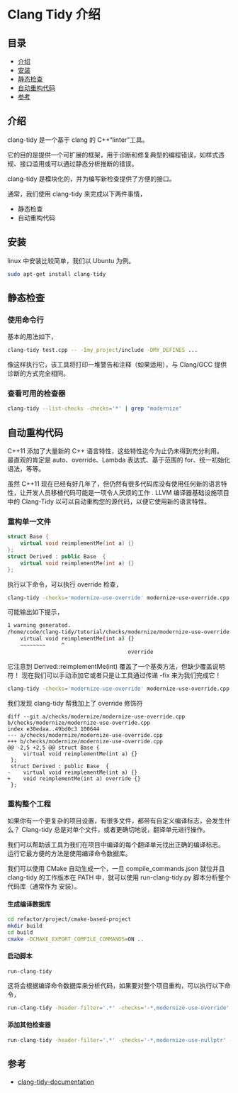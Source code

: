 Clang Tidy 介绍
===================

目录
---

- [介绍](#介绍)
- [安装](#安装)
- [静态检查](#静态检查)
- [自动重构代码](#自动重构代码)
- [参考](#参考)

介绍
---

clang-tidy 是一个基于 clang 的 C++“linter”工具。 

它的目的是提供一个可扩展的框架，用于诊断和修复典型的编程错误，如样式违规、接口滥用或可以通过静态分析推断的错误。 

clang-tidy 是模块化的，并为编写新检查提供了方便的接口。

通常，我们使用 clang-tidy 来完成以下两件事情，

- 静态检查
- 自动重构代码

安装
---

linux 中安装比较简单，我们以 Ubuntu 为例。

```bash
sudo apt-get install clang-tidy
```

静态检查
------

### 使用命令行

基本的用法如下，

```bash
clang-tidy test.cpp -- -Imy_project/include -DMY_DEFINES ...
```

像这样执行它，该工具将打印一堆警告和注释（如果适用），与 Clang/GCC 提供诊断的方式完全相同。

### 查看可用的检查器

```bash
clang-tidy --list-checks -checks='*' | grep "modernize"
```

自动重构代码
----------

C++11 添加了大量新的 C++ 语言特性，这些特性迄今为止仍未得到充分利用。 最直观的肯定是 auto、override、Lambda 表达式、基于范围的 for、统一初始化语法，等等。 

虽然 C++11 现在已经有好几年了，但仍然有很多代码库没有使用任何新的语言特性，让开发人员移植代码可能是一项令人厌烦的工作 . LLVM 编译器基础设施项目中的 Clang-Tidy 以可以自动重构您的源代码，以便它使用新的语言特性。

### 重构单一文件

```c++
struct Base {
    virtual void reimplementMe(int a) {}
};
struct Derived : public Base  {
    virtual void reimplementMe(int a) {}
};
```

执行以下命令，可以执行 override 检查，

```bash
clang-tidy -checks='modernize-use-override' modernize-use-override.cpp -- -std=c++11
```

可能输出如下提示，

```bash
1 warning generated.
/home/code/clang-tidy/tutorial/checks/modernize/modernize-use-override.cpp:5:18: warning: prefer using 'override' or (rarely) 'final' instead of 'virtual' [modernize-use-override]
    virtual void reimplementMe(int a) {}
    ~~~~~~~~     ^
                                      override
```

它注意到 Derived::reimplementMe(int) 覆盖了一个基类方法，但缺少覆盖说明符！ 现在我们可以手动添加它或者只是让工具通过传递 -fix 来为我们完成它！


```bash
clang-tidy -checks='modernize-use-override' modernize-use-override.cpp -fix -- -std=c++11
```

我们发现 clang-tidy 帮我加上了 override 修饰符

```
diff --git a/checks/modernize/modernize-use-override.cpp b/checks/modernize/modernize-use-override.cpp
index e30edaa..49bd0c3 100644
--- a/checks/modernize/modernize-use-override.cpp
+++ b/checks/modernize/modernize-use-override.cpp
@@ -2,5 +2,5 @@ struct Base {
     virtual void reimplementMe(int a) {}
 };
 struct Derived : public Base  {
-    virtual void reimplementMe(int a) {}
+    void reimplementMe(int a) override {}
 };
 ```

### 重构整个工程

如果你有一个更复杂的项目设置，有很多文件，都带有自定义编译标志，会发生什么？ Clang-tidy 总是对单个文件，或者更确切地说，翻译单元进行操作。 

我们可以帮助该工具为我们在项目中编译的每个翻译单元找出正确的编译标志。 运行它最方便的方法是使用编译命令数据库。 

我们可以使用 CMake 自动生成一个，一旦 compile_commands.json 就位并且 clang-tidy 的工作版本在 PATH 中，就可以使用 run-clang-tidy.py 脚本分析整个代码库（通常作为 安装）。 

#### 生成编译数据库

```bash
cd refactor/project/cmake-based-project
mkdir build
cd build
cmake -DCMAKE_EXPORT_COMPILE_COMMANDS=ON ..
```

#### 启动脚本

```
run-clang-tidy
```

这将会根据编译命令数据库来分析代码，如果要对整个项目重构，可以执行以下命令，

```bash
run-clang-tidy -header-filter='.*' -checks='-*,modernize-use-override' -fix
```

#### 添加其他检查器

```bash
run-clang-tidy -header-filter='.*' -checks='-*,modernize-use-nullptr' -fix
```


参考
---

* [clang-tidy-documentation](https://clang.llvm.org/extra/clang-tidy/)